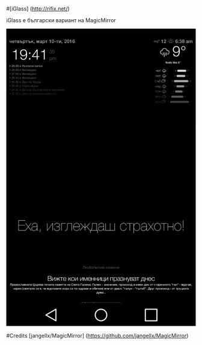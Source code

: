#[iGlass] (http://rifix.net/)

iGlass е български вариант на MagicMirror

![iGlass](https://raw.githubusercontent.com/brainsucked/MagicMirror/master/screenshot.jpg)

#Credits
[jangellx/MagicMirror] (https://github.com/jangellx/MagicMirror)
